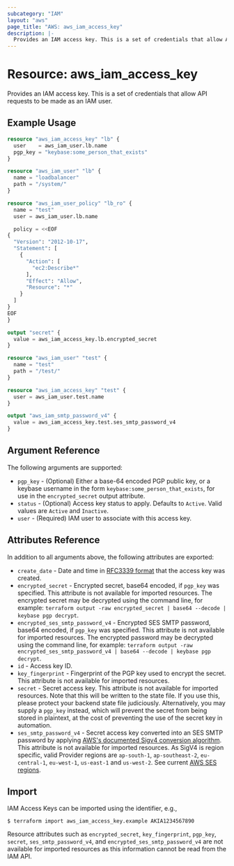 ```yaml
---
subcategory: "IAM"
layout: "aws"
page_title: "AWS: aws_iam_access_key"
description: |-
  Provides an IAM access key. This is a set of credentials that allow API requests to be made as an IAM user.
---
```


# Resource: aws_iam_access_key

Provides an IAM access key. This is a set of credentials that allow API requests to be made as an IAM user.

## Example Usage

```terraform
resource "aws_iam_access_key" "lb" {
  user    = aws_iam_user.lb.name
  pgp_key = "keybase:some_person_that_exists"
}

resource "aws_iam_user" "lb" {
  name = "loadbalancer"
  path = "/system/"
}

resource "aws_iam_user_policy" "lb_ro" {
  name = "test"
  user = aws_iam_user.lb.name

  policy = <<EOF
{
  "Version": "2012-10-17",
  "Statement": [
    {
      "Action": [
        "ec2:Describe*"
      ],
      "Effect": "Allow",
      "Resource": "*"
    }
  ]
}
EOF
}

output "secret" {
  value = aws_iam_access_key.lb.encrypted_secret
}
```

```terraform
resource "aws_iam_user" "test" {
  name = "test"
  path = "/test/"
}

resource "aws_iam_access_key" "test" {
  user = aws_iam_user.test.name
}

output "aws_iam_smtp_password_v4" {
  value = aws_iam_access_key.test.ses_smtp_password_v4
}
```

## Argument Reference

The following arguments are supported:

* `pgp_key` - (Optional) Either a base-64 encoded PGP public key, or a keybase username in the form `keybase:some_person_that_exists`, for use in the `encrypted_secret` output attribute.
* `status` - (Optional) Access key status to apply. Defaults to `Active`. Valid values are `Active` and `Inactive`.
* `user` - (Required) IAM user to associate with this access key.

## Attributes Reference

In addition to all arguments above, the following attributes are exported:

* `create_date` - Date and time in [RFC3339 format](https://tools.ietf.org/html/rfc3339#section-5.8) that the access key was created.
* `encrypted_secret` - Encrypted secret, base64 encoded, if `pgp_key` was specified. This attribute is not available for imported resources. The encrypted secret may be decrypted using the command line, for example: `terraform output -raw encrypted_secret | base64 --decode | keybase pgp decrypt`.
* `encrypted_ses_smtp_password_v4` - Encrypted SES SMTP password, base64 encoded, if `pgp_key` was specified. This attribute is not available for imported resources. The encrypted password may be decrypted using the command line, for example: `terraform output -raw encrypted_ses_smtp_password_v4 | base64 --decode | keybase pgp decrypt`.
* `id` - Access key ID.
* `key_fingerprint` - Fingerprint of the PGP key used to encrypt the secret. This attribute is not available for imported resources.
* `secret` - Secret access key. This attribute is not available for imported resources. Note that this will be written to the state file. If you use this, please protect your backend state file judiciously. Alternatively, you may supply a `pgp_key` instead, which will prevent the secret from being stored in plaintext, at the cost of preventing the use of the secret key in automation.
* `ses_smtp_password_v4` - Secret access key converted into an SES SMTP password by applying [AWS's documented Sigv4 conversion algorithm](https://docs.aws.amazon.com/ses/latest/DeveloperGuide/smtp-credentials.html#smtp-credentials-convert). This attribute is not available for imported resources. As SigV4 is region specific, valid Provider regions are `ap-south-1`, `ap-southeast-2`, `eu-central-1`, `eu-west-1`, `us-east-1` and `us-west-2`. See current [AWS SES regions](https://docs.aws.amazon.com/general/latest/gr/rande.html#ses_region).

## Import

IAM Access Keys can be imported using the identifier, e.g.,

```
$ terraform import aws_iam_access_key.example AKIA1234567890
```

Resource attributes such as `encrypted_secret`, `key_fingerprint`, `pgp_key`, `secret`, `ses_smtp_password_v4`, and `encrypted_ses_smtp_password_v4` are not available for imported resources as this information cannot be read from the IAM API.
